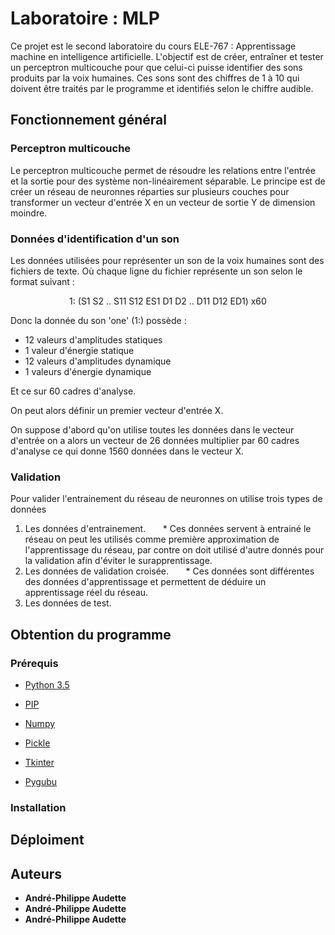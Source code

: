 # Laboratoire : MLP

Ce projet est le second laboratoire du cours ELE-767 : Apprentissage machine en intelligence artificielle. L'objectif est de créer,
entraîner et tester un perceptron multicouche pour que celui-ci puisse identifier des sons produits par la voix humaines. Ces sons
sont des chiffres de 1 à 10 qui doivent être traités par le programme et identifiés selon le chiffre audible.

## Fonctionnement général

### Perceptron multicouche

Le perceptron multicouche permet de résoudre les relations entre l'entrée et la sortie pour des système non-linéairement séparable. Le principe est de créer un réseau de neuronnes réparties sur plusieurs couches pour transformer un vecteur d'entrée X en un vecteur de sortie Y de dimension moindre. 

### Données d'identification d'un son

Les données utilisées pour représenter un son de la voix humaines sont des fichiers de texte. Où chaque ligne du fichier représente un son selon le format suivant : 

<p align="center">1: (S1 S2 .. S11 S12 ES1 D1 D2 .. D11 D12 ED1) x60</p>
        
Donc la donnée du son 'one' (1:) possède : 
* 12 valeurs d'amplitudes statiques
* 1  valeur d'énergie statique
* 12 valeurs d'amplitudes dynamique
* 1 valeurs d'énergie dynamique
        
Et ce sur 60 cadres d'analyse.

On peut alors définir un premier vecteur d'entrée X. 

On suppose d'abord qu'on utilise toutes les données dans le vecteur d'entrée on a alors un vecteur de 26 données multiplier par 60 cadres d'analyse ce qui donne 1560 données dans le vecteur X.

### Validation 

Pour valider l'entrainement du réseau de neuronnes on utilise trois types de données
1. Les données d'entrainement.
&nbsp;&nbsp;&nbsp;&nbsp;&nbsp;&nbsp;* Ces données servent à entrainé le réseau on peut les utilisés comme première approximation de l'apprentissage du réseau, par contre on doit utilisé d'autre donnés pour la validation afin d'éviter le surapprentissage.
2. Les données de validation croisée.
&nbsp;&nbsp;&nbsp;&nbsp;&nbsp;&nbsp;* Ces données sont différentes des données d'apprentissage et permettent de déduire un apprentissage réel du réseau.
3. Les données de test.
## Obtention du programme

### Prérequis


  * [Python 3.5](https://www.python.org/downloads/release/python-370/)


  
  * [PIP](https://pypi.org/project/pip/)



  * [Numpy](https://pypi.org/project/numpy/)



  * [Pickle](https://pypi.org/project/pickle5/)



  * [Tkinter](https://pypi.org/project/tkinter3000/)
  


  * [Pygubu](https://pypi.org/project/pygubu/)


### Installation


## Déploiment


## Auteurs

* **André-Philippe Audette**
* **André-Philippe Audette**
* **André-Philippe Audette**

